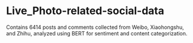 # Live_Photo-related-social-data
Contains 6414 posts and comments collected from Weibo, Xiaohongshu, and Zhihu, analyzed using BERT for sentiment and content categorization.

